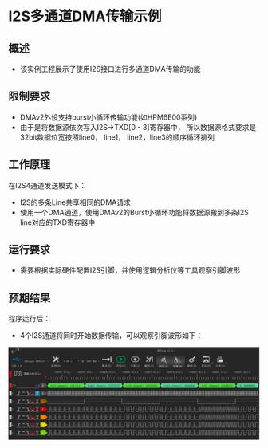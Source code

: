 # I2S多通道DMA传输示例

## 概述

- 该实例工程展示了使用I2S接口进行多通道DMA传输的功能

## 限制要求

- DMAv2外设支持burst小循环传输功能(如HPM6E00系列)
- 由于是将数据源依次写入I2S->TXD[0 - 3]寄存器中， 所以数据源格式要求是32bit数据位宽按照line0， line1， line2，line3的顺序循环排列

## 工作原理

在I2S4通道发送模式下：
- I2S的多条Line共享相同的DMA请求
- 使用一个DMA通道，使用DMAv2的Burst小循环功能将数据源搬到多条I2S line对应的TXD寄存器中


## 运行要求

- 需要根据实际硬件配置I2S引脚，并使用逻辑分析仪等工具观察引脚波形

## 预期结果

程序运行后：
- 4个I2S通道将同时开始数据传输，可以观察引脚波形如下：

![](doc/i2s_logic.png)

